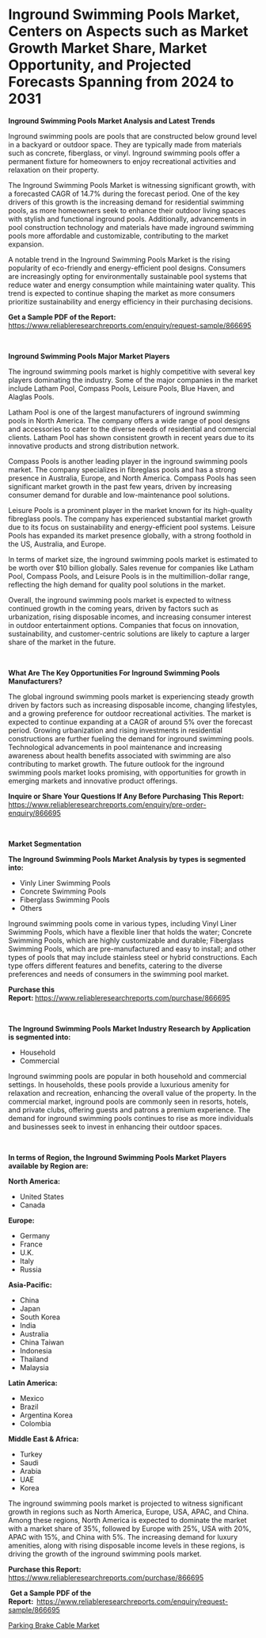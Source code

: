 <p><h1>Inground Swimming Pools Market, Centers on Aspects such as Market Growth Market Share, Market Opportunity, and Projected Forecasts Spanning from 2024 to 2031</h1></p><p><strong>Inground Swimming Pools Market Analysis and Latest Trends</strong></p>
<p><p>Inground swimming pools are pools that are constructed below ground level in a backyard or outdoor space. They are typically made from materials such as concrete, fiberglass, or vinyl. Inground swimming pools offer a permanent fixture for homeowners to enjoy recreational activities and relaxation on their property.</p><p>The Inground Swimming Pools Market is witnessing significant growth, with a forecasted CAGR of 14.7% during the forecast period. One of the key drivers of this growth is the increasing demand for residential swimming pools, as more homeowners seek to enhance their outdoor living spaces with stylish and functional inground pools. Additionally, advancements in pool construction technology and materials have made inground swimming pools more affordable and customizable, contributing to the market expansion.</p><p>A notable trend in the Inground Swimming Pools Market is the rising popularity of eco-friendly and energy-efficient pool designs. Consumers are increasingly opting for environmentally sustainable pool systems that reduce water and energy consumption while maintaining water quality. This trend is expected to continue shaping the market as more consumers prioritize sustainability and energy efficiency in their purchasing decisions.</p></p>
<p><strong>Get a Sample PDF of the Report:&nbsp;</strong> <a href="https://www.reliableresearchreports.com/enquiry/request-sample/866695">https://www.reliableresearchreports.com/enquiry/request-sample/866695</a></p>
<p>&nbsp;</p>
<p><strong>Inground Swimming Pools Major Market Players</strong></p>
<p><p>The inground swimming pools market is highly competitive with several key players dominating the industry. Some of the major companies in the market include Latham Pool, Compass Pools, Leisure Pools, Blue Haven, and Alaglas Pools.</p><p>Latham Pool is one of the largest manufacturers of inground swimming pools in North America. The company offers a wide range of pool designs and accessories to cater to the diverse needs of residential and commercial clients. Latham Pool has shown consistent growth in recent years due to its innovative products and strong distribution network.</p><p>Compass Pools is another leading player in the inground swimming pools market. The company specializes in fibreglass pools and has a strong presence in Australia, Europe, and North America. Compass Pools has seen significant market growth in the past few years, driven by increasing consumer demand for durable and low-maintenance pool solutions.</p><p>Leisure Pools is a prominent player in the market known for its high-quality fibreglass pools. The company has experienced substantial market growth due to its focus on sustainability and energy-efficient pool systems. Leisure Pools has expanded its market presence globally, with a strong foothold in the US, Australia, and Europe.</p><p>In terms of market size, the inground swimming pools market is estimated to be worth over $10 billion globally. Sales revenue for companies like Latham Pool, Compass Pools, and Leisure Pools is in the multimillion-dollar range, reflecting the high demand for quality pool solutions in the market.</p><p>Overall, the inground swimming pools market is expected to witness continued growth in the coming years, driven by factors such as urbanization, rising disposable incomes, and increasing consumer interest in outdoor entertainment options. Companies that focus on innovation, sustainability, and customer-centric solutions are likely to capture a larger share of the market in the future.</p></p>
<p>&nbsp;</p>
<p><strong>What Are The Key Opportunities For Inground Swimming Pools Manufacturers?</strong></p>
<p><p>The global inground swimming pools market is experiencing steady growth driven by factors such as increasing disposable income, changing lifestyles, and a growing preference for outdoor recreational activities. The market is expected to continue expanding at a CAGR of around 5% over the forecast period. Growing urbanization and rising investments in residential constructions are further fueling the demand for inground swimming pools. Technological advancements in pool maintenance and increasing awareness about health benefits associated with swimming are also contributing to market growth. The future outlook for the inground swimming pools market looks promising, with opportunities for growth in emerging markets and innovative product offerings.</p></p>
<p><strong>Inquire or Share Your Questions If Any Before Purchasing This Report:</strong> <a href="https://www.reliableresearchreports.com/enquiry/pre-order-enquiry/866695">https://www.reliableresearchreports.com/enquiry/pre-order-enquiry/866695</a></p>
<p>&nbsp;</p>
<p><strong>Market Segmentation</strong></p>
<p><strong>The Inground Swimming Pools Market Analysis by types is segmented into:</strong></p>
<p><ul><li>Vinly Liner Swimming Pools</li><li>Concrete Swimming Pools</li><li>Fiberglass Swimming Pools</li><li>Others</li></ul></p>
<p><p>Inground swimming pools come in various types, including Vinyl Liner Swimming Pools, which have a flexible liner that holds the water; Concrete Swimming Pools, which are highly customizable and durable; Fiberglass Swimming Pools, which are pre-manufactured and easy to install; and other types of pools that may include stainless steel or hybrid constructions. Each type offers different features and benefits, catering to the diverse preferences and needs of consumers in the swimming pool market.</p></p>
<p><strong>Purchase this Report:&nbsp;</strong><a href="https://www.reliableresearchreports.com/purchase/866695">https://www.reliableresearchreports.com/purchase/866695</a></p>
<p>&nbsp;</p>
<p><strong>The Inground Swimming Pools Market Industry Research by Application is segmented into:</strong></p>
<p><ul><li>Household</li><li>Commercial</li></ul></p>
<p><p>Inground swimming pools are popular in both household and commercial settings. In households, these pools provide a luxurious amenity for relaxation and recreation, enhancing the overall value of the property. In the commercial market, inground pools are commonly seen in resorts, hotels, and private clubs, offering guests and patrons a premium experience. The demand for inground swimming pools continues to rise as more individuals and businesses seek to invest in enhancing their outdoor spaces.</p></p>
<p>&nbsp;</p>
<p><strong>In terms of Region, the Inground Swimming Pools Market Players available by Region are:</strong></p>
<p>
    <p> <strong> North America: </strong>
        <ul>
            <li>United States</li>
            <li>Canada</li>
        </ul>
        </p> 
    <p> <strong> Europe: </strong>
        <ul>
            <li>Germany</li>
            <li>France</li>
            <li>U.K.</li>
            <li>Italy</li>
            <li>Russia</li>
        </ul>
        </p> 
    <p> <strong> Asia-Pacific: </strong>
        <ul>
            <li>China</li>
            <li>Japan</li>
            <li>South Korea</li>
            <li>India</li>
            <li>Australia</li>
            <li>China Taiwan</li>
            <li>Indonesia</li>
            <li>Thailand</li>
            <li>Malaysia</li>
        </ul>
        </p> 
    <p> <strong> Latin America: </strong>
        <ul>
            <li>Mexico</li>
            <li>Brazil</li>
            <li>Argentina Korea</li>
            <li>Colombia</li>
        </ul>
        </p> 
    <p> <strong> Middle East & Africa: </strong>
        <ul>
            <li>Turkey</li>
            <li>Saudi</li>
            <li>Arabia</li>
            <li>UAE</li>
            <li>Korea</li>
        </ul>
    </p>
    </p>
<p><p>The inground swimming pools market is projected to witness significant growth in regions such as North America, Europe, USA, APAC, and China. Among these regions, North America is expected to dominate the market with a market share of 35%, followed by Europe with 25%, USA with 20%, APAC with 15%, and China with 5%. The increasing demand for luxury amenities, along with rising disposable income levels in these regions, is driving the growth of the inground swimming pools market.</p></p>
<p><strong>Purchase this Report: </strong><a href="https://www.reliableresearchreports.com/purchase/866695">https://www.reliableresearchreports.com/purchase/866695</a></p>
<p>&nbsp;<strong>Get a Sample PDF of the Report:&nbsp;&nbsp;</strong><a href="https://www.reliableresearchreports.com/enquiry/request-sample/866695">https://www.reliableresearchreports.com/enquiry/request-sample/866695</a></p>
<p><strong></strong></p>
<p><p><a href="https://invited-way-688.notion.site/Parking-Brake-Cable-Market-with-the-goal-of-estimating-the-market-size-and-future-growth-potential-o-ff04ad8ef65a479cbe20b704d6a75bb0">Parking Brake Cable Market</a></p></p>